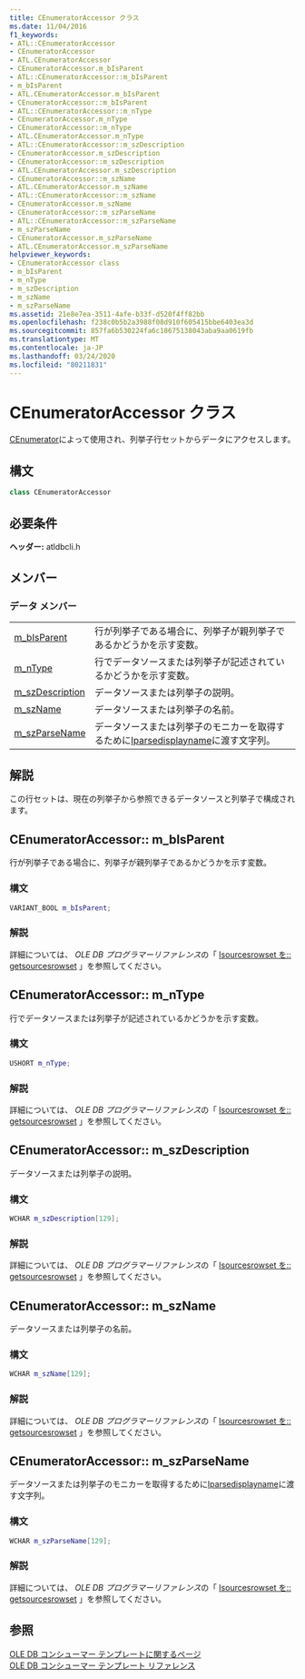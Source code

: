 ```yaml
---
title: CEnumeratorAccessor クラス
ms.date: 11/04/2016
f1_keywords:
- ATL::CEnumeratorAccessor
- CEnumeratorAccessor
- ATL.CEnumeratorAccessor
- CEnumeratorAccessor.m_bIsParent
- ATL::CEnumeratorAccessor::m_bIsParent
- m_bIsParent
- ATL.CEnumeratorAccessor.m_bIsParent
- CEnumeratorAccessor::m_bIsParent
- ATL::CEnumeratorAccessor::m_nType
- CEnumeratorAccessor.m_nType
- CEnumeratorAccessor::m_nType
- ATL.CEnumeratorAccessor.m_nType
- ATL::CEnumeratorAccessor::m_szDescription
- CEnumeratorAccessor.m_szDescription
- CEnumeratorAccessor::m_szDescription
- ATL.CEnumeratorAccessor.m_szDescription
- CEnumeratorAccessor::m_szName
- ATL.CEnumeratorAccessor.m_szName
- ATL::CEnumeratorAccessor::m_szName
- CEnumeratorAccessor.m_szName
- CEnumeratorAccessor::m_szParseName
- ATL::CEnumeratorAccessor::m_szParseName
- m_szParseName
- CEnumeratorAccessor.m_szParseName
- ATL.CEnumeratorAccessor.m_szParseName
helpviewer_keywords:
- CEnumeratorAccessor class
- m_bIsParent
- m_nType
- m_szDescription
- m_szName
- m_szParseName
ms.assetid: 21e8e7ea-3511-4afe-b33f-d520f4ff82bb
ms.openlocfilehash: f238c0b5b2a3988f08d910f605415bbe6403ea3d
ms.sourcegitcommit: 857fa6b530224fa6c18675138043aba9aa0619fb
ms.translationtype: MT
ms.contentlocale: ja-JP
ms.lasthandoff: 03/24/2020
ms.locfileid: "80211831"
---
```

# <a name="cenumeratoraccessor-class"></a>CEnumeratorAccessor クラス

[CEnumerator](../../data/oledb/cenumerator-class.md)によって使用され、列挙子行セットからデータにアクセスします。

## <a name="syntax"></a>構文

```cpp
class CEnumeratorAccessor
```

## <a name="requirements"></a>必要条件

**ヘッダー:** atldbcli.h

## <a name="members"></a>メンバー

### <a name="data-members"></a>データ メンバー

|||
|-|-|
|[m_bIsParent](#bisparent)|行が列挙子である場合に、列挙子が親列挙子であるかどうかを示す変数。|
|[m_nType](#ntype)|行でデータソースまたは列挙子が記述されているかどうかを示す変数。|
|[m_szDescription](#szdescription)|データソースまたは列挙子の説明。|
|[m_szName](#szname)|データソースまたは列挙子の名前。|
|[m_szParseName](#szparsename)|データソースまたは列挙子のモニカーを取得するために[Iparsedisplayname](/windows/win32/api/oleidl/nn-oleidl-iparsedisplayname)に渡す文字列。|

## <a name="remarks"></a>解説

この行セットは、現在の列挙子から参照できるデータソースと列挙子で構成されます。

## <a name="cenumeratoraccessorm_bisparent"></a><a name="bisparent"></a>CEnumeratorAccessor:: m_bIsParent

行が列挙子である場合に、列挙子が親列挙子であるかどうかを示す変数。

### <a name="syntax"></a>構文

```cpp
VARIANT_BOOL m_bIsParent;
```

### <a name="remarks"></a>解説

詳細については、 *OLE DB プログラマーリファレンス*の「 [Isourcesrowset を:: getsourcesrowset](/previous-versions/windows/desktop/ms711200(v=vs.85)) 」を参照してください。

## <a name="cenumeratoraccessorm_ntype"></a><a name="ntype"></a>CEnumeratorAccessor:: m_nType

行でデータソースまたは列挙子が記述されているかどうかを示す変数。

### <a name="syntax"></a>構文

```cpp
USHORT m_nType;
```

### <a name="remarks"></a>解説

詳細については、 *OLE DB プログラマーリファレンス*の「 [Isourcesrowset を:: getsourcesrowset](/previous-versions/windows/desktop/ms711200(v=vs.85)) 」を参照してください。

## <a name="cenumeratoraccessorm_szdescription"></a><a name="szdescription"></a>CEnumeratorAccessor:: m_szDescription

データソースまたは列挙子の説明。

### <a name="syntax"></a>構文

```cpp
WCHAR m_szDescription[129];
```

### <a name="remarks"></a>解説

詳細については、 *OLE DB プログラマーリファレンス*の「 [Isourcesrowset を:: getsourcesrowset](/previous-versions/windows/desktop/ms711200(v=vs.85)) 」を参照してください。

## <a name="cenumeratoraccessorm_szname"></a><a name="szname"></a>CEnumeratorAccessor:: m_szName

データソースまたは列挙子の名前。

### <a name="syntax"></a>構文

```cpp
WCHAR m_szName[129];
```

### <a name="remarks"></a>解説

詳細については、 *OLE DB プログラマーリファレンス*の「 [Isourcesrowset を:: getsourcesrowset](/previous-versions/windows/desktop/ms711200(v=vs.85)) 」を参照してください。

## <a name="cenumeratoraccessorm_szparsename"></a><a name="szparsename"></a>CEnumeratorAccessor:: m_szParseName

データソースまたは列挙子のモニカーを取得するために[Iparsedisplayname](/windows/win32/api/oleidl/nn-oleidl-iparsedisplayname)に渡す文字列。

### <a name="syntax"></a>構文

```cpp
WCHAR m_szParseName[129];
```

### <a name="remarks"></a>解説

詳細については、 *OLE DB プログラマーリファレンス*の「 [Isourcesrowset を:: getsourcesrowset](/previous-versions/windows/desktop/ms711200(v=vs.85)) 」を参照してください。

## <a name="see-also"></a>参照

[OLE DB コンシューマー テンプレートに関するページ](../../data/oledb/ole-db-consumer-templates-cpp.md)<br/>
[OLE DB コンシューマー テンプレート リファレンス](../../data/oledb/ole-db-consumer-templates-reference.md)
